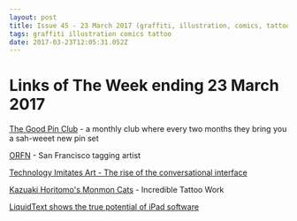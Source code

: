 ```yaml
---
layout: post
title: Issue 45 - 23 March 2017 (graffiti, illustration, comics, tattoo)
tags: graffiti illustration comics tattoo
date: 2017-03-23T12:05:31.052Z
---
```

# Links of The Week ending 23 March 2017

<a href="https://goodpin.club/" target="_blank">The Good Pin Club</a> - a monthly club where every two months&nbsp;they bring you a sah-weeet new pin set

<a href="http://orfn.tumblr.com" target="_blank">ORFN</a> - San Francisco tagging artist

<a href="https://www.typeform.com/blog/human-experience/cui/" target="_blank">Technology Imitates Art - The rise of the conversational interface</a>

<a href="https://www.monmoncats.com" target="_blank">Kazuaki Horitomo's Monmon Cats</a> - Incredible Tattoo Work

<a href="https://www.subtraction.com/2017/03/15/liquidtext-shows-the-true-potential" target="_blank">LiquidText shows the true potential of iPad software</a>